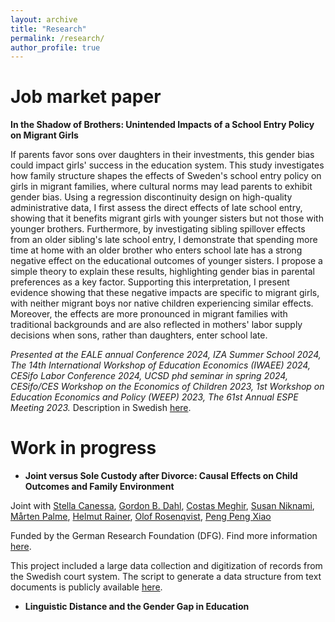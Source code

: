```yaml
---
layout: archive
title: "Research"
permalink: /research/
author_profile: true
---
```


# Job market paper

**In the Shadow of Brothers: Unintended Impacts of a School Entry Policy on Migrant Girls**

If parents favor sons over daughters in their investments, this gender bias could impact girls' success in the education system. This study investigates how family structure shapes the effects of Sweden's school entry policy on girls in migrant families, where cultural norms may lead parents to exhibit gender bias. Using a regression discontinuity design on high-quality administrative data, I first assess the direct effects of late school entry, showing that it benefits migrant girls with younger sisters but not those with younger brothers. Furthermore, by investigating sibling spillover effects from an older sibling's late school entry, I demonstrate that spending more time at home with an older brother who enters school late has a strong negative effect on the educational outcomes of younger sisters. I propose a simple theory to explain these results, highlighting gender bias in parental preferences as a key factor. Supporting this interpretation, I present evidence showing that these negative impacts are specific to migrant girls, with neither migrant boys nor native children experiencing similar effects. Moreover, the effects are more pronounced in migrant families with traditional backgrounds and are also reflected in mothers' labor supply decisions when sons, rather than daughters, enter school late.

*Presented at the EALE annual Conference 2024, IZA Summer School 2024, The 14th International Workshop of Education Economics (IWAEE) 2024, CESifo Labor Conference 2024, UCSD phd seminar in spring 2024, CESifo/CES Workshop on the Economics of Children 2023, 1st Workshop on Education Economics and Policy (WEEP) 2023, The 61st Annual ESPE Meeting 2023.*  Description in Swedish [here](https://www.ifau.se/Forskning/Pa-gang/Utbildningspolitik/hur-paverkas-barn-med-invandrarbakgrund-av-att-borja-skolan-tidigare/).

# Work in progress

* **Joint versus Sole Custody after Divorce: Causal Effects on Child Outcomes and Family Environment**

Joint with [Stella Canessa](https://www.ifo.de/en/canessa-s), [Gordon B. Dahl](https://econweb.ucsd.edu/~gdahl/), [Costas Meghir](https://sites.google.com/yale.edu/costasmeghir/home), [Susan Niknami](https://sites.google.com/view/niknamisusan), [Mårten Palme](https://www.su.se/english/profiles/palme-1.181789), [Helmut Rainer](https://sites.google.com/ifo.de/hrainer/home), [Olof Rosenqvist](https://www.ifau.se/en/About-IFAU/Personnel/Researchers-Research-Officers/Olof-Rosenqvist/), [Peng Peng Xiao](https://www.pengpengxiao.com/)
  
Funded by the German Research Foundation (DFG). Find more information [here](https://www.ifo.de/en/project/2021-07-01/joint-versus-sole-custody-after-divorce-causal-effects-child-outcomes-and-family). 

This project included a large data collection and digitization of records from the Swedish court system. The script to generate a data structure from text documents is publicly available [here](https://github.com/scanessa/custodyproject). 

* **Linguistic Distance and the Gender Gap in Education**
